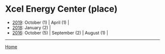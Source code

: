 # Xcel Energy Center (place)

  * [2019](./xcel-energy-center-place-2019.md): 
      October (1) | 
      April (1) | 
  * [2018](./xcel-energy-center-place-2018.md): 
      January (2) | 
  * [2016](./xcel-energy-center-place-2016.md): 
      October (5) | 
      September (2) | 
      August (1) | 

----

[Home](../)
